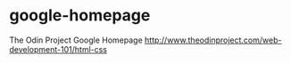 # google-homepage
The Odin Project Google Homepage
http://www.theodinproject.com/web-development-101/html-css
